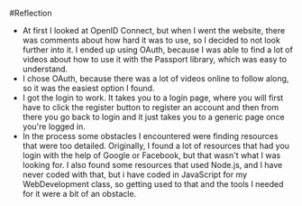 #Reflection
- At first I looked at OpenID Connect, but when I went the website, there was comments about how hard it was to use, so I decided to not look further into it. I ended up using OAuth, because I was able to find a lot of videos about how to use it with the Passport library, which was easy to understand. 
- I chose OAuth, because there was a lot of videos online to follow along, so it was the easiest option I found.
- I got the login to work. It takes you to a login page, where you will first have to click the register button to register an account and then from there you go back to login and it just takes you to a generic page once you're logged in.
- In the process some obstacles I encountered were finding resources that were too detailed. Originally, I found a lot of resources that had you login with the help of Google or Facebook, but that wasn't what I was looking for. I also found some resources that used Node.js, and I have never coded with that, but i have coded in JavaScript for my WebDevelopment class, so getting used to that and the tools I needed for it were a bit of an obstacle. 
